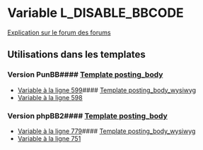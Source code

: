 # Variable L_DISABLE_BBCODE
[Explication sur le forum des forums](http://forum.forumactif.com/t294113-listing-des-variables#L_DISABLE_BBCODE)
## Utilisations dans les templates
### Version PunBB#### [Template posting_body](punbb/posting_body.md)
* [Variable à la ligne 599](../punbb/posting_body.tpl#L599)#### [Template posting_body_wysiwyg](punbb/posting_body_wysiwyg.md)
* [Variable à la ligne 598](../punbb/posting_body_wysiwyg.tpl#L598)
### Version phpBB2#### [Template posting_body](subsilver/posting_body.md)
* [Variable à la ligne 779](../subsilver/posting_body.tpl#L779)#### [Template posting_body_wysiwyg](subsilver/posting_body_wysiwyg.md)
* [Variable à la ligne 751](../subsilver/posting_body_wysiwyg.tpl#L751)